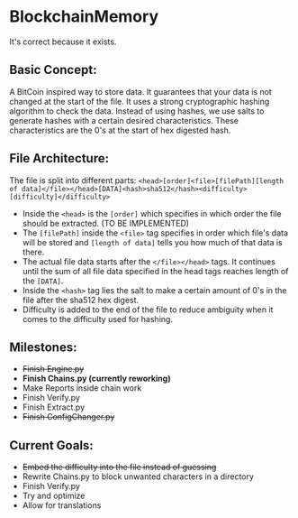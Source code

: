 # BlockchainMemory
It's correct because it exists.

## Basic Concept:
A BitCoin inspired way to store data. It guarantees that your data is not changed at the start of the file. It uses a strong cryptographic hashing algorithm to check the data. Instead of using hashes, we use salts to generate hashes with a certain desired characteristics. These characteristics are the 0's at the start of hex digested hash.

## File Architecture:
The file is split into different parts:
`<head>[order]<file>[filePath][length of data]</file></head>[DATA]<hash>sha512</hash><difficulty>[difficulty]</difficulty>`
- Inside the `<head>` is the `[order]` which specifies in which order the file should be extracted. (TO BE IMPLEMENTED)
- The `[filePath]` inside the `<file>` tag specifies in order which file's data will be stored and `[length of data]` tells you how much of that data is there.
- The actual file data starts after the `</file></head>` tags. It continues until the sum of all file data specified in the head tags reaches length of the `[DATA]`.
- Inside the `<hash>` tag lies the salt to make a certain amount of 0's in the file after the sha512 hex digest. 
- Difficulty is added to the end of the file to reduce ambiguity when it comes to the difficulty used for hashing.

## Milestones:
- ~~Finish Engine.py~~
- __Finish Chains.py (currently reworking)__
- Make Reports inside chain work
- Finish Verify.py
- Finish Extract.py
- ~~Finish ConfigChanger.py~~

## Current Goals:
- ~~Embed the difficulty into the file instead of guessing~~
- Rewrite Chains.py to block unwanted characters in a directory
- Finish Verify.py
- Try and optimize
- Allow for translations
